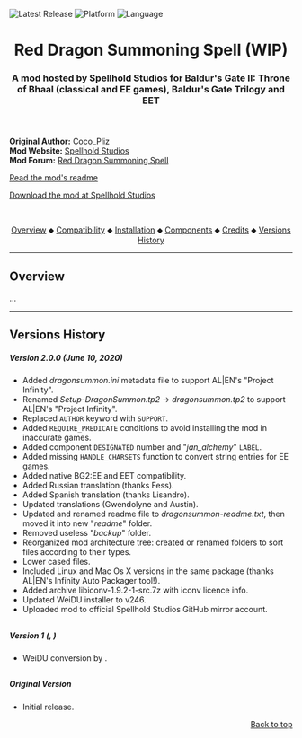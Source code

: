 
![Latest Release](https://img.shields.io/github/v/release/SpellholdStudios/Red_Dragon_Summoning_Spell?include_prereleases&color=darkred)<a name="top" id="top"> </a>
![Platform](https://img.shields.io/static/v1?label=platform&message=windows%20%7C%20macos%20%7C%20linux&color=informational)
![Language](https://img.shields.io/static/v1?label=language&message=English%20%7C%20French%20%7C%20German%20%7C%20Russian&color=limegreen)

<div align="center"><h1></a>Red Dragon Summoning Spell (WIP)</h1>

<h3>A mod hosted by Spellhold Studios for Baldur's Gate II: Throne of Bhaal (classical and EE games),
Baldur's Gate Trilogy and EET<h3>

</div><br />


**Original Author:** Coco_Pliz  
**Mod Website:** <a href="http://www.shsforums.net/forum/127-mod-resurrections/">Spellhold Studios</a>  
**Mod Forum:** <a href="http://www.shsforums.net/topic/40883-red-dragon-summoning-spell-weidu-version/">Red Dragon Summoning Spell</a>  


[Read the mod's readme](http://spellholdstudios.github.io/readmes/dragonsummon-readme.txt)

[Download the mod at Spellhold Studios](http://www.shsforums.net/files/file/799-dragon-summon-weidu/)<br>

&nbsp;

<div align="center">
<a href="#intro">Overview</a> &#x2B25; <a href="#compat">Compatibility</a> &#x2B25; <a href="#installation">Installation</a> &#x2B25; <a href="#components">Components</a> &#x2B25; <a href="#credits">Credits</a> &#x2B25; <a href="#versions">Versions History</a></br>
</div>

<hr>


## <a name="intro" id="intro"></a>Overview

...


<hr>


## <a name="versions" id="versions"></a>Versions History

##### Version 2.0.0 (June 10, 2020)

- Added *dragonsummon.ini* metadata file to support AL|EN's "Project Infinity".
- Renamed *Setup-DragonSummon.tp2* -> *dragonsummon.tp2* to support AL|EN's "Project Infinity".
- Replaced `AUTHOR` keyword with `SUPPORT`.
- Added `REQUIRE_PREDICATE` conditions to avoid installing the mod in inaccurate games.
- Added component `DESIGNATED` number and "*jan_alchemy*" `LABEL`.
- Added missing `HANDLE_CHARSETS` function to convert string entries for EE games.
- Added native BG2:EE and EET compatibility.
- Added Russian translation (thanks Fess).
- Added Spanish translation (thanks Lisandro).
- Updated translations (Gwendolyne and Austin).
- Updated and renamed readme file to *dragonsummon-readme.txt*, then moved it into new "*readme*" folder.
- Removed useless "*backup*" folder.
- Reorganized mod architecture tree: created or renamed folders to sort files according to their types.
- Lower cased files.
- Included Linux and Mac Os X versions in the same package (thanks AL|EN's Infinity Auto Packager tool!).
- Added archive libiconv-1.9.2-1-src.7z with iconv licence info.
- Updated WeiDU installer to v246.
- Uploaded mod to official Spellhold Studios GitHub mirror account.

## 

##### Version 1 (, )

- WeiDU conversion by .

## 

##### Original Version

- Initial release.
<div align="right"><a href="#top">Back to top</a></div>
 


